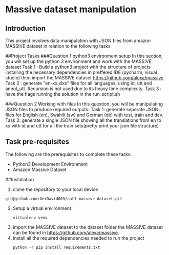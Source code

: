 # Massive dataset manipulation
## Introduction
This project involves data manipulation with JSON files from amazon MASSIVE dataset in relation to the following tasks

##Project Tasks
###Question 1 python3 environment setup 
In this section, you will set up the python 3 environment and work with the MASSIVE dataset
Task 1 : Build a python3 project with the structure of projects installing the necessary dependencies in preffered IDE (pycharm, visual studio) then import the MASSIVE dataset https://github.com/alexa/massive
Task 2 : generate "en-xx.xlxs" files for all languages, using id, utt and annot_utt. Recursion is not used due to its heavy time complexity.
Task 3 : have the flags running the solution in the run_script.sh

###Question 2 Working with files 
In this question, you will be manipulating JSON files to produce required outputs:
Task 1: generate seperate JSONL files for English (en), Swahili (sw) and German (de) with test, train and dev.
Task 2: generate a single JSON file showing all the translations from en to xx with id and utt for all the train sets(pretty print your json file structure)

## Task pre-requisites 
The following are the prerequisites to complete these tasks:
* Python3 Development Environment
* Amazon Massive Dataset

##Installation 
1.  clone the repository to your local device
   ```command line
git@github.com:GerDavid003/cat1_massive_dataset.git
```
2. Setup a virtual environment
   ```command line
   virtualenv venv
   ```
3. import the MASSIVE dataset to the dataset folder the MASSIVE dataset can be found in https://github.com/alexa/massive.
4. install all the required dependencies needed to run the project
   ```command line
   python -r pip install requirements.txt
   ```


